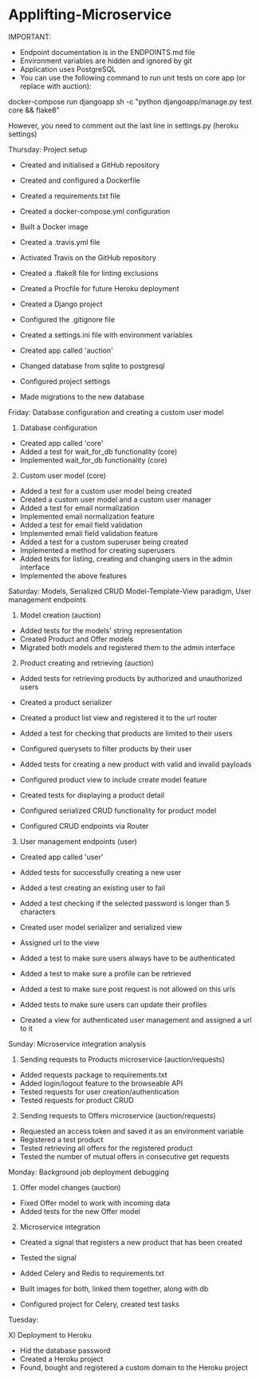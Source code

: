 # Applifting-Microservice

IMPORTANT:

- Endpoint documentation is in the ENDPOINTS.md file
- Environment variables are hidden and ignored by git
- Application uses PostgreSQL
- You can use the following command to run unit tests on core app (or replace with auction):

docker-compose run djangoapp sh -c "python djangoapp/manage.py test core && flake8"

However, you need to comment out the last line in settings.py (heroku settings)


Thursday: Project setup

- Created and initialised a GitHub repository
- Created and configured a Dockerfile
- Created a requirements.txt file
- Created a docker-compose.yml configuration
- Built a Docker image

- Created a .travis.yml file
- Activated Travis on the GitHub repository
- Created a .flake8 file for linting exclusions
- Created a Procfile for future Heroku deployment

- Created a Django project
- Configured the .gitignore file
- Created a settings.ini file with environment variables

- Created app called 'auction'
- Changed database from sqlite to postgresql
- Configured project settings
- Made migrations to the new database

Friday: Database configuration and creating a custom user model

1) Database configuration

- Created app called 'core'
- Added a test for wait_for_db functionality (core)
- Implemented wait_for_db functionality (core)

2) Custom user model (core)

- Added a test for a custom user model being created
- Created a custom user model and a custom user manager
- Added a test for email normalization
- Implemented email normalization feature
- Added a test for email field validation
- Implemented email field validation feature
- Added a test for a custom superuser being created
- Implemented a method for creating superusers
- Added tests for listing, creating and changing users in the admin interface
- Implemented the above features

Saturday: Models, Serialized CRUD Model-Template-View paradigm, User management endpoints

1) Model creation (auction)

- Added tests for the models' string representation
- Created Product and Offer models
- Migrated both models and registered them to the admin interface

2) Product creating and retrieving (auction)

- Added tests for retrieving products by authorized and unauthorized users
- Created a product serializer
- Created a product list view and registered it to the url router

- Added a test for checking that products are limited to their users
- Configured querysets to filter products by their user

- Added tests for creating a new product with valid and invalid payloads
- Configured product view to include create model feature

- Created tests for displaying a product detail
- Configured serialized CRUD functionality for product model

- Configured CRUD endpoints via Router

3) User management endpoints (user)

- Created app called 'user'
- Added tests for successfully creating a new user
- Added a test creating an existing user to fail
- Added a test checking if the selected password is longer than 5 characters
- Created user model serializer and serialized view
- Assigned url to the view

- Added a test to make sure users always have to be authenticated
- Added a test to make sure a profile can be retrieved
- Added a test to make sure post request is not allowed on this urls
- Added tests to make sure users can update their profiles
- Created a view for authenticated user management and assigned a url to it

Sunday: Microservice integration analysis

1) Sending requests to Products microservice (auction/requests)

- Added requests package to requirements.txt
- Added login/logout feature to the browseable API
- Tested requests for user creation/authentication
- Tested requests for product CRUD

2) Sending requests to Offers microservice (auction/requests)

- Requested an access token and saved it as an environment variable
- Registered a test product
- Tested retrieving all offers for the registered product
- Tested the number of mutual offers in consecutive get requests

Monday: Background job deployment debugging

1) Offer model changes (auction)

- Fixed Offer model to work with incoming data
- Added tests for the new Offer model

2) Microservice integration

- Created a signal that registers a new product that has been created
- Tested the signal

- Added Celery and Redis to requirements.txt
- Built images for both, linked them together, along with db
- Configured project for Celery, created test tasks

Tuesday:

X) Deployment to Heroku

- Hid the database password
- Created a Heroku project
- Found, bought and registered a custom domain to the Heroku project
